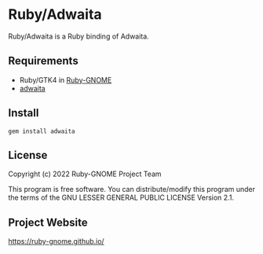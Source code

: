 # Ruby/Adwaita

Ruby/Adwaita is a Ruby binding of Adwaita.

## Requirements

* Ruby/GTK4 in [Ruby-GNOME](https://ruby-gnome.github.io/)
* [adwaita](https://gnome.pages.gitlab.gnome.org/libadwaita/)

## Install

    gem install adwaita

## License

Copyright (c) 2022  Ruby-GNOME Project Team

This program is free software. You can distribute/modify this program
under the terms of the GNU LESSER GENERAL PUBLIC LICENSE Version 2.1.

## Project Website

https://ruby-gnome.github.io/
